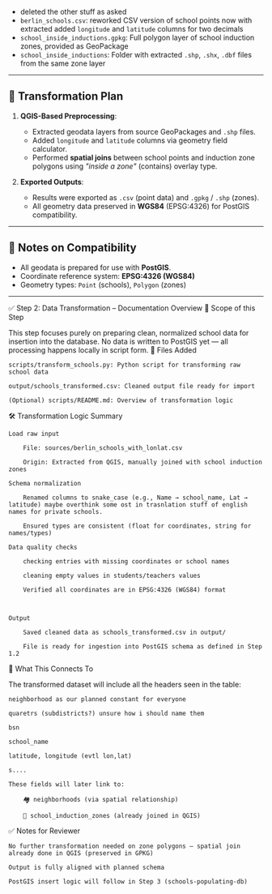 - deleted the other stuff as asked
- `berlin_schools.csv`: reworked CSV version of school points now with extracted added `longitude` and `latitude` columns for two decimals
- `school_inside_inductions.gpkg`: Full polygon layer of school induction zones, provided as GeoPackage
- `school_inside_inductions`: Folder with extracted `.shp`, `.shx`, `.dbf` files from the same zone layer


---

## 🔄 Transformation Plan

1. **QGIS-Based Preprocessing**:
   - Extracted geodata layers from source GeoPackages and `.shp` files.
   - Added `longitude` and `latitude` columns via geometry field calculator.
   - Performed **spatial joins** between school points and induction zone polygons using *"inside a zone"* (contains) overlay type.

2. **Exported Outputs**:
   - Results were exported as `.csv` (point data) and `.gpkg` / `.shp` (zones).
   - All geometry data preserved in **WGS84** (EPSG:4326) for PostGIS compatibility.

---

## 🔧 Notes on Compatibility

- All geodata is prepared for use with **PostGIS**.
- Coordinate reference system: **EPSG:4326 (WGS84)**
- Geometry types: `Point` (schools), `Polygon` (zones)

---

✅ Step 2: Data Transformation – Documentation Overview
🔀 Scope of this Step

This step focuses purely on preparing clean, normalized school data for insertion into the database. No data is written to PostGIS yet — all processing happens locally in script form.
📁 Files Added

    scripts/transform_schools.py: Python script for transforming raw school data

    output/schools_transformed.csv: Cleaned output file ready for import

    (Optional) scripts/README.md: Overview of transformation logic

🛠 Transformation Logic Summary

    Load raw input

        File: sources/berlin_schools_with_lonlat.csv

        Origin: Extracted from QGIS, manually joined with school induction zones

    Schema normalization

        Renamed columns to snake_case (e.g., Name → school_name, Lat → latitude) maybe overthink some ost in trasnlation stuff of english names for private schools.

        Ensured types are consistent (float for coordinates, string for names/types)

    Data quality checks

        checking entries with missing coordinates or school names

        cleaning empty values in students/teachers values

        Verified all coordinates are in EPSG:4326 (WGS84) format

      

    Output

        Saved cleaned data as schools_transformed.csv in output/

        File is ready for ingestion into PostGIS schema as defined in Step 1.2

🔗 What This Connects To

The transformed dataset  will include all the headers seen in the table:

    neighborhood as our planned constant for everyone

    quaretrs (subdistricts?) unsure how i should name them 
    
    bsn 

    school_name

    latitude, longitude (evtl lon,lat)

    s....

    These fields will later link to:

        🏘️ neighborhoods (via spatial relationship)

        🏫 school_induction_zones (already joined in QGIS)

✅ Notes for Reviewer

    No further transformation needed on zone polygons — spatial join already done in QGIS (preserved in GPKG)

    Output is fully aligned with planned schema

    PostGIS insert logic will follow in Step 3 (schools-populating-db)

